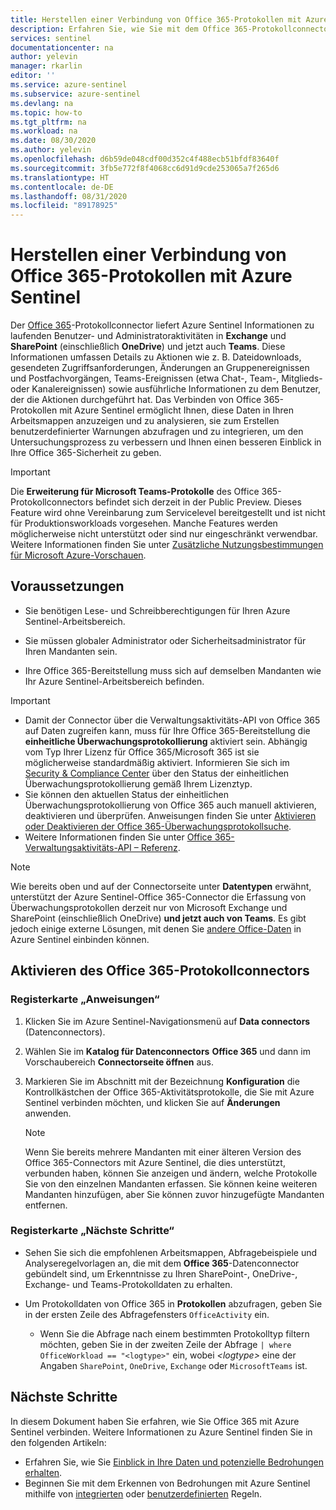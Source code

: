 ```yaml
---
title: Herstellen einer Verbindung von Office 365-Protokollen mit Azure Sentinel | Microsoft-Dokumentation
description: Erfahren Sie, wie Sie mit dem Office 365-Protokollconnector Informationen zu laufenden Benutzer- und Administratoraktivitäten in Exchange, Teams und SharePoint (einschließlich OneDrive) importieren.
services: sentinel
documentationcenter: na
author: yelevin
manager: rkarlin
editor: ''
ms.service: azure-sentinel
ms.subservice: azure-sentinel
ms.devlang: na
ms.topic: how-to
ms.tgt_pltfrm: na
ms.workload: na
ms.date: 08/30/2020
ms.author: yelevin
ms.openlocfilehash: d6b59de048cdf00d352c4f488ecb51bfdf83640f
ms.sourcegitcommit: 3fb5e772f8f4068cc6d91d9cde253065a7f265d6
ms.translationtype: HT
ms.contentlocale: de-DE
ms.lasthandoff: 08/31/2020
ms.locfileid: "89178925"
---
```

# <a name="connect-office-365-logs-to-azure-sentinel"></a>Herstellen einer Verbindung von Office 365-Protokollen mit Azure Sentinel

Der [Office 365](https://docs.microsoft.com/office/)-Protokollconnector liefert Azure Sentinel Informationen zu laufenden Benutzer- und Administratoraktivitäten in **Exchange** und **SharePoint** (einschließlich **OneDrive**) und jetzt auch **Teams**. Diese Informationen umfassen Details zu Aktionen wie z. B. Dateidownloads, gesendeten Zugriffsanforderungen, Änderungen an Gruppenereignissen und Postfachvorgängen, Teams-Ereignissen (etwa Chat-, Team-, Mitglieds- oder Kanalereignissen) sowie ausführliche Informationen zu dem Benutzer, der die Aktionen durchgeführt hat. Das Verbinden von Office 365-Protokollen mit Azure Sentinel ermöglicht Ihnen, diese Daten in Ihren Arbeitsmappen anzuzeigen und zu analysieren, sie zum Erstellen benutzerdefinierter Warnungen abzufragen und zu integrieren, um den Untersuchungsprozess zu verbessern und Ihnen einen besseren Einblick in Ihre Office 365-Sicherheit zu geben.

> [!IMPORTANT]
> Die **Erweiterung für Microsoft Teams-Protokolle** des Office 365-Protokollconnectors befindet sich derzeit in der Public Preview.
> Dieses Feature wird ohne Vereinbarung zum Servicelevel bereitgestellt und ist nicht für Produktionsworkloads vorgesehen. Manche Features werden möglicherweise nicht unterstützt oder sind nur eingeschränkt verwendbar. Weitere Informationen finden Sie unter [Zusätzliche Nutzungsbestimmungen für Microsoft Azure-Vorschauen](https://azure.microsoft.com/support/legal/preview-supplemental-terms/).

## <a name="prerequisites"></a>Voraussetzungen

- Sie benötigen Lese- und Schreibberechtigungen für Ihren Azure Sentinel-Arbeitsbereich.

- Sie müssen globaler Administrator oder Sicherheitsadministrator für Ihren Mandanten sein.

- Ihre Office 365-Bereitstellung muss sich auf demselben Mandanten wie Ihr Azure Sentinel-Arbeitsbereich befinden.

> [!IMPORTANT]
> - Damit der Connector über die Verwaltungsaktivitäts-API von Office 365 auf Daten zugreifen kann, muss für Ihre Office 365-Bereitstellung die **einheitliche Überwachungsprotokollierung** aktiviert sein. Abhängig vom Typ Ihrer Lizenz für Office 365/Microsoft 365 ist sie möglicherweise standardmäßig aktiviert. Informieren Sie sich im [Security & Compliance Center](https://docs.microsoft.com/office365/servicedescriptions/office-365-platform-service-description/office-365-securitycompliance-center) über den Status der einheitlichen Überwachungsprotokollierung gemäß Ihrem Lizenztyp.
> - Sie können den aktuellen Status der einheitlichen Überwachungsprotokollierung von Office 365 auch manuell aktivieren, deaktivieren und überprüfen. Anweisungen finden Sie unter [Aktivieren oder Deaktivieren der Office 365-Überwachungsprotokollsuche](https://docs.microsoft.com/office365/securitycompliance/turn-audit-log-search-on-or-off).
> - Weitere Informationen finden Sie unter [Office 365-Verwaltungsaktivitäts-API – Referenz](https://docs.microsoft.com/office/office-365-management-api/office-365-management-activity-api-reference).


   > [!NOTE]
   > Wie bereits oben und auf der Connectorseite unter **Datentypen** erwähnt, unterstützt der Azure Sentinel-Office 365-Connector die Erfassung von Überwachungsprotokollen derzeit nur von Microsoft Exchange und SharePoint (einschließlich OneDrive) **und jetzt auch von Teams**. Es gibt jedoch einige externe Lösungen, mit denen Sie [andere Office-Daten](https://techcommunity.microsoft.com/t5/azure-sentinel/ingesting-office-365-alerts-with-graph-security-api/ba-p/984888) in Azure Sentinel einbinden können. 

## <a name="enable-the-office-365-log-connector"></a>Aktivieren des Office 365-Protokollconnectors

### <a name="instructions-tab"></a>Registerkarte „Anweisungen“

1. Klicken Sie im Azure Sentinel-Navigationsmenü auf **Data connectors** (Datenconnectors).

1. Wählen Sie im **Katalog für Datenconnectors** **Office 365** und dann im Vorschaubereich **Connectorseite öffnen** aus.

1. Markieren Sie im Abschnitt mit der Bezeichnung **Konfiguration** die Kontrollkästchen der Office 365-Aktivitätsprotokolle, die Sie mit Azure Sentinel verbinden möchten, und klicken Sie auf **Änderungen** anwenden. 

   > [!NOTE]
   > Wenn Sie bereits mehrere Mandanten mit einer älteren Version des Office 365-Connectors mit Azure Sentinel, die dies unterstützt, verbunden haben, können Sie anzeigen und ändern, welche Protokolle Sie von den einzelnen Mandanten erfassen. Sie können keine weiteren Mandanten hinzufügen, aber Sie können zuvor hinzugefügte Mandanten entfernen.

### <a name="next-steps-tab"></a>Registerkarte „Nächste Schritte“

- Sehen Sie sich die empfohlenen Arbeitsmappen, Abfragebeispiele und Analyseregelvorlagen an, die mit dem **Office 365**-Datenconnector gebündelt sind, um Erkenntnisse zu Ihren SharePoint-, OneDrive-, Exchange- und Teams-Protokolldaten zu erhalten.

- Um Protokolldaten von Office 365 in **Protokollen** abzufragen, geben Sie in der ersten Zeile des Abfragefensters `OfficeActivity` ein.
   - Wenn Sie die Abfrage nach einem bestimmten Protokolltyp filtern möchten, geben Sie in der zweiten Zeile der Abfrage `| where OfficeWorkload == "<logtype>"` ein, wobei *\<logtype\>* eine der Angaben `SharePoint`, `OneDrive`, `Exchange` oder `MicrosoftTeams` ist.

## <a name="next-steps"></a>Nächste Schritte
In diesem Dokument haben Sie erfahren, wie Sie Office 365 mit Azure Sentinel verbinden. Weitere Informationen zu Azure Sentinel finden Sie in den folgenden Artikeln:
- Erfahren Sie, wie Sie [Einblick in Ihre Daten und potenzielle Bedrohungen erhalten](quickstart-get-visibility.md).
- Beginnen Sie mit dem Erkennen von Bedrohungen mit Azure Sentinel mithilfe von [integrierten](tutorial-detect-threats-built-in.md) oder [benutzerdefinierten](tutorial-detect-threats-custom.md) Regeln.

